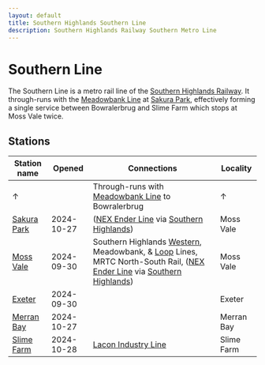```yaml
---
layout: default
title: Southern Highlands Southern Line
description: Southern Highlands Railway Southern Metro Line
---
```


# Southern Line

The Southern Line is a metro rail line of the [Southern Highlands Railway](/rail-networks/shr).
It through-runs with the [Meadowbank Line](/rail-lines/shr-meadowbank-line) at
[Sakura Park](/rail-stations/sakura-park), effectively forming a single service
between Bowralerbrug and Slime Farm which stops at Moss Vale twice.

## Stations

Station name | Opened | Connections | Locality
---|---|---|---
↑ | | Through-runs with [Meadowbank Line](/rail-lines/shr-meadowbank-line) to Bowralerbrug | ↑
[Sakura Park](/rail-stations/sakura-park) | 2024-10-27 | ([NEX Ender Line](/rail-lines/nex-ender-line) via [Southern Highlands](/rail-stations/southern-highlands)) | Moss Vale
[Moss Vale](/rail-stations/moss-vale) | 2024-09-30 | Southern Highlands [Western](/rail-lines/shr-western-line), Meadowbank, & [Loop](/rail-lines/shr-loop-line) Lines, MRTC North-South Rail, ([NEX Ender Line](/rail-lines/nex-ender-line) via [Southern Highlands](/rail-stations/southern-highlands)) | Moss Vale
[Exeter](/rail-stations/exeter) | 2024-09-30 | | Exeter
[Merran Bay](/rail-stations/merran-bay) | 2024-10-27 | | Merran Bay
[Slime Farm](/rail-stations/slime-farm) | 2024-10-28 | [Lacon Industry Line](/rail-lines/lcn-industry-line) | Slime Farm
